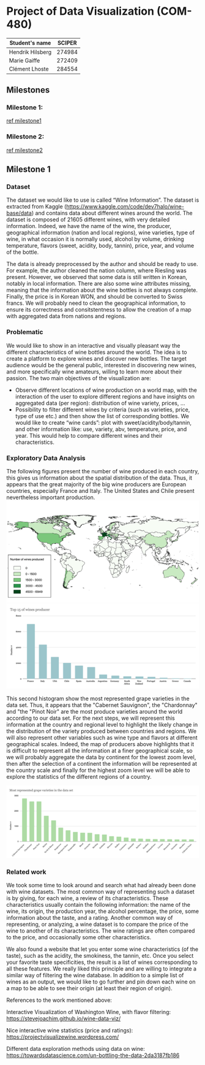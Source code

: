 # Project of Data Visualization (COM-480)

| Student's name | SCIPER |
| -------------- | ------ |
| Hendrik Hilsberg | 274984 |
| Marie Gaiffe | 272409 |
| Clément Lhoste |284554 |

## Milestones

### Milestone 1: 
[ref milestone1](./Milestone/Milestone1.md)
### Milestone 2: 
[ref milestone2](./Milestone/Milestone2.md)

## Milestone 1

### Dataset

The dataset we would like to use is called “Wine Information”. The dataset is extracted from Kaggle (https://www.kaggle.com/code/dev7halo/wine-base/data) and contains data about different wines around the world.
The dataset is composed of 21605 different wines, with very detailed information.
Indeed, we have the name of the wine, the producer, geographical information (nation and local regions), wine varieties, type of wine, in what occasion it is normally used, alcohol by volume, drinking temperature, flavors (sweet, acidity, body, tannin), price, year, and volume of the bottle.

The data is already preprocessed by the author and should be ready to use. For example, the author cleaned the nation column, where Riesling was present. However, we observed that some data is still written in Korean, notably in local information. There are also some wine attributes missing, meaning that the information about the wine bottles is not always complete. Finally, the price is in Korean WON, and should be converted to Swiss francs.
We will probably need to clean the geographical information, to ensure its correctness and consitstentness to allow the creation of a map with aggregated data from nations and regions.

### Problematic

We would like to show in an interactive and visually pleasant way the different characteristics of wine bottles around the world. The idea is to create a platform to explore wines and discover new bottles. The target audience would be the general public, interested in discovering new wines, and more specifically wine amateurs, willing to learn more about their passion.
The two main objectives of the visualization are:
- Observe different locations of wine production on a world map, with the interaction of the user to explore different regions and have insights on aggregated data (per region): distribution of wine variety, prices, …
- Possibility to filter different wines by criteria (such as varieties, price, type of use etc.) and then show the list of corresponding bottles. We would like to create “wine cards”: plot with sweet/acidity/body/tannin, and other information like: use, variety, abv, temperature, price, and year. This would help to compare different wines and their characteristics.


### Exploratory Data Analysis
The following figures present the number of wine produced in each country, this gives us information about the spatial distribution of the data. Thus, it appears that the great majority of the big wine producers are European countries, especially France and Italy.  The United States and Chile present nevertheless important production. 
![plot](./plots/PAYS.png)
![plot](./plots/Top15.png)

This second histogram show the most represented grape varieties in the data set. Thus, it appears that the "Cabernet Sauvignon", the "Chardonnay" and "the "Pinot Noir" are the most produce varieties around the world according to our data set. For the next steps, we will represent this information at the country and regional level to highlight the likely change in the distribution of the variety produced between countries and regions. We will also represent other variables such as wine type and flavors at different geographical scales. Indeed, the map of producers above highlights that it is difficult to represent all the information at a finer geographical scale, so we will probably aggregate the data by continent for the lowest zoom level, then after the selection of a continent the information will be represented at the country scale and finally for the highest zoom level we will be able to explore the statistics of the different regions of a country.

![plot](./plots/grape_varieties.png)

### Related work

We took some time to look around and search what had already been done with wine datasets. The most common way of representing such a dataset is by giving, for each wine, a review of its characteristics. These characteristics usually contain the following information: the name of the wine, its origin, the production year, the alcohol percentage, the price, some information about the taste, and a rating. Another common way of representing, or analyzing, a wine dataset is to compare the price of the wine to another of its characteristics. The wine ratings are often compared to the price, and occasionally some other characteristics. 

We also found a website that let you enter some wine characteristics (of the taste), such as the acidity, the smokiness, the tannin, etc. Once you select your favorite taste specificities, the result is a list of wines corresponding to all these features. We really liked this principle and are willing to integrate a similar way of filtering the wine database. In addition to a simple list of wines as an output, we would like to go further and pin down each wine on a map to be able to see their origin (at least their region of origin).

References to the work mentioned above:

Interactive Visualization of Washington Wine, with flavor filtering: https://stevejoachim.github.io/wine-data-viz/

Nice interactive wine statistics (price and ratings): https://projectvisualizewine.wordpress.com/

Different data exploration methods using data on wine: https://towardsdatascience.com/un-bottling-the-data-2da3187fb186

